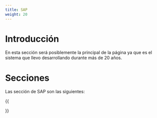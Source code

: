 ```yaml
---
title: SAP
weight: 20
---
```


# Introducción

En esta sección será posiblemente la principal de la página ya que es el sistema que llevo desarrollando durante más de 20 años.

# Secciones

Las sección de SAP son las siguientes:

{{<section>}}